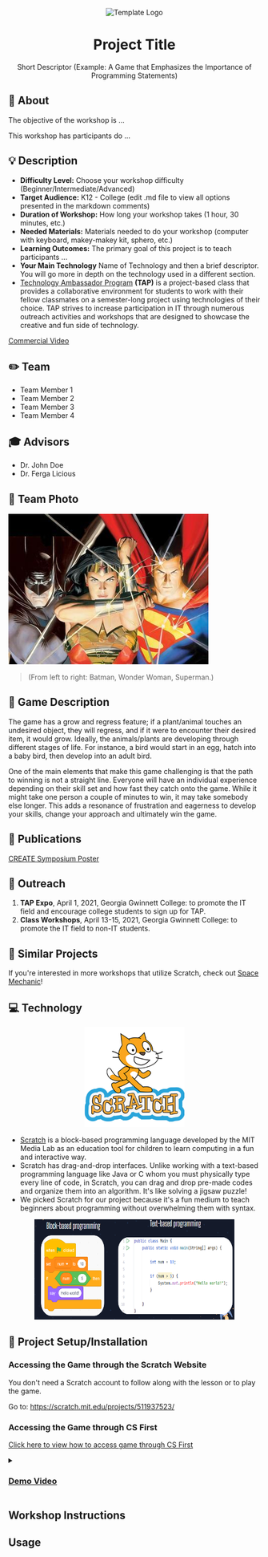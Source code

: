 <!-- height or width of logo may be adjusted -->
<!-- This section is where you will replace the link to your transparent logo, the title of your project, and the very short desciptor of your project -->
<!-- If you used Canva to make your icon and don't want to pay for a background remover, you can use the website https://www.remove.bg/ to do so -->
<p align="center">
  <img alt="Template Logo" src="https://github.com/jvalram/project-template/blob/main/media/logo/Transparent%20Version.png" width="" height="350" />
  <h1 align="center">Project Title</h1>
  <p align="center">Short Descriptor (Example: A Game that Emphasizes the Importance of Programming Statements)</p>
</p>
<!-- the emojis are not set in stone! If you'd like you can remove them entirely or select your own from https://gist.github.com/rxaviers/7360908 you are welcome to -->

## :loudspeaker: About
The objective of the workshop is  ...
<!-- You can look at other TAP projects if you need a better idea of how to describe your workshops objectives -->

This workshop has participants do ...

## :bulb: Description
<!-- 
Your Options for target audience: 
  - High School
  - College
  - Middle School
  - K-12
  - Non-Stem
  - Undergraduate
You can select from a range of audiences or a single auidience. Examples: 
    Middle School - College 
    High School - College
    K-12
  You will be presenting most often to your peers who are taking introductory technology classes, so more often than not you should be including college in your target audience range. 
-->
* <b>Difficulty Level:</b> Choose your workshop difficulty (Beginner/Intermediate/Advanced)
* <b>Target Audience:</b> K12 - College (edit .md file to view all options presented in the markdown comments)
* <b>Duration of Workshop:</b> How long your workshop takes (1 hour, 30 minutes, etc.) 
* <b>Needed Materials:</b> Materials needed to do your workshop (computer with keyboard, makey-makey kit, sphero, etc.)
* <b>Learning Outcomes:</b> The primary goal of this project is to teach participants ...
* <b>Your Main Technology</b> Name of Technology and then a brief descriptor. You will go more in depth on the technology used in a different section. 
* [Technology Ambassador Program](https://tapggc.org/) <b>(TAP)</b> is a project-based class that provides a collaborative environment for students to work with their fellow classmates on a semester-long project using technologies of their choice. TAP strives to increase participation in IT through numerous outreach activities and workshops that are designed to showcase the creative and fun side of technology.
<!-- Commercial Video stored in the Media folder will be linked here -->
[Commercial Video](https://github.com/user-attachments/assets/b1126403-8272-46df-abeb-81e0fcd8bca6)




## :pencil2: Team

* Team Member 1
* Team Member 2
* Team Member 3
* Team Member 4

## :mortar_board: Advisors
<!-- name of the two professors overseeing your TAP class -->
* Dr. John Doe
* Dr. Ferga Licious

## :rocket: Team Photo
<img src = "media/team photo/Team Photo.JPG" width="" height="300">

> (From left to right: Batman,  Wonder Woman, Superman.)

## :page_with_curl: Game Description
The game has a grow and regress feature; if a plant/animal touches an undesired object, they will regress, and if it were to encounter their desired item, it would grow. Ideally, the animals/plants are developing through different stages of life. For instance, a bird would start in an egg, hatch into a baby bird, then develop into an adult bird.

One of the main elements that make this game challenging is that the path to winning is not a straight line. Everyone will have an individual experience depending on their skill set and how fast they catch onto the game. While it might take one person a couple of minutes to win, it may take somebody else longer. This adds a resonance of frustration and eagerness to develop your skills, change your approach and ultimately win the game.

## :memo: Publications




[CREATE Symposium Poster](https://github.com/TAP-GGC/planimals/blob/main/Documents/Publications/Create%20workshop%20poster.pdf)

## :open_hands: Outreach

1. <b>TAP Expo</b>, April 1, 2021, Georgia Gwinnett College: to promote the IT field and encourage college students to sign up for TAP.
2. <b>Class Workshops</b>, April 13-15, 2021, Georgia Gwinnett College: to promote the IT field to non-IT students.

## :mag_right: Similar Projects
If you're interested in more workshops that utilize Scratch, check out [Space Mechanic](https://github.com/TAP-GGC/NinjaTurtles)!

## :computer: Technology

<p align="center">
  <img alt="Scratch Logo" src = "Media/Technology/scratch logo.png" width="200" height="200"/>
</p>

* [Scratch](https://scratch.mit.edu/) is a block-based programming language developed by the MIT Media Lab as an education tool for children to learn computing in a fun and interactive way.
* Scratch has drag-and-drop interfaces. Unlike working with a text-based programming language like Java or C whom you must physically type every line of code, in Scratch, you can drag and drop pre-made codes and organize them into an algorithm. It's like solving a jigsaw puzzle!
* We picked Scratch for our project because it's a fun medium to teach beginners about programming without overwhelming them with syntax.

<p align="center">
<img src = "Media/Technology/block-based language.png" width ="400" height="200">
</p>


## :floppy_disk: Project Setup/Installation 

### Accessing the Game through the Scratch Website

You don't need a Scratch account to follow along with the lesson or to play the game. 

Go to:
https://scratch.mit.edu/projects/511937523/

### Accessing the Game through CS First

[Click here to view how to access game through CS First](/Documents/CS%20First%20Walkthrough/CS%20First%20Walkthrough.md)

<details>
<summary><h3><b><u>Demo Video</u></b></h3></summary>

[Demo Video](https://github.com/user-attachments/assets/c1605fe8-f7e2-4b9e-b336-8fb364e39cec)

</details>


## Workshop Instructions 

## Usage

